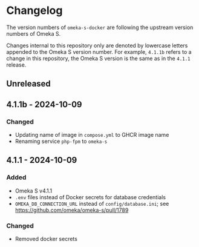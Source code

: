# Changelog

The version numbers of `omeka-s-docker` are following the upstream version numbers of Omeka S.

Changes internal to this repository only are denoted by lowercase letters appended to the Omeka S version number. 
For example, `4.1.1b` refers to a change in this repository, the Omeka S version is the same as in the `4.1.1` release.

## Unreleased

## 4.1.1b - 2024-10-09

### Changed

* Updating name of image in `compose.yml` to GHCR image name
* Renaming service `php-fpm` to `omeka-s`

## 4.1.1 - 2024-10-09

### Added

* Omeka S v4.1.1
* `.env` files instead of Docker secrets for database credentials
* `OMEKA_DB_CONNECTION_URL` instead of `config/database.ini`; see https://github.com/omeka/omeka-s/pull/1789

### Changed

* Removed docker secrets
